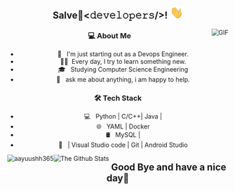 <div align="center">
<h2> Salve👋<𝚍𝚎𝚟𝚎𝚕𝚘𝚙𝚎𝚛𝚜/>! <img src="https://github.com/ABSphreak/ABSphreak/blob/master/gifs/Hi.gif" width="30px"></h2>

<img align="right" alt="GIF" src="https://media.giphy.com/media/l3vR85PnGsBwu1PFK/giphy.gif"/>

<h3> 💻 About Me </h3>

- 🔭 &nbsp; I'm just starting out as a Devops Engineer.
- 🧑‍💻&nbsp; Every day, I try to learn something new.
- 🎓 &nbsp; Studying Computer Science Engineering
- 💬 &nbsp; ask me about anything, i am happy to help.

<h3>🛠 Tech Stack</h3>

- 💻 &nbsp; Python | C/C++| Java | 
- 🌐 &nbsp; YAML | Docker
- 🛢 &nbsp; MySQL | 
- 🔧 &nbsp; | Visual Studio code | Git | Android Studio




 <img align="left" src="https://github-readme-stats.vercel.app/api/top-langs?username=aayuushh365&show_icons=true&locale=en&layout=compact&title_color=00ff7f&text_color=c9cacc&icon_color=2bbc8a&bg_color=1d1f21" alt="aayuushh365" />




<img align="left" src="https://github-readme-stats.vercel.app/api?username=aayuushh365&include_all_commits=true&count_private=true&show_icons=true&line_height=20&title_color=7A7ADB&icon_color=2234AE&text_color=D3D3D3&bg_color=0,000000,130F40" alt="The Github Stats">

 
 
 
 
 
 
 
 <h2>Good Bye and have a nice day👋</h2>
